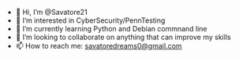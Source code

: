 - 👋 Hi, I’m @Savatore21
- 👀 I’m interested in CyberSecurity/PennTesting
- 🌱 I’m currently learning Python and Debian commnand line
- 💞️ I’m looking to collaborate on anything that can improve my skills 
- 📫 How to reach me: savatoredreams0@gmail.com

<!---
Savatore21/Savatore21 is a ✨ special ✨ repository because its `README.md` (this file) appears on your GitHub profile.
You can click the Preview link to take a look at your changes.
--->
